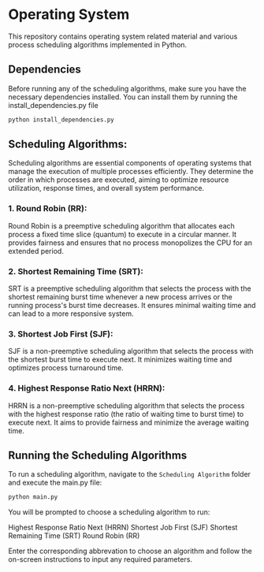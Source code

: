 # Operating System

This repository contains operating system related material and various process scheduling algorithms implemented in Python.

## Dependencies

Before running any of the scheduling algorithms, make sure you have the necessary dependencies installed. You can install them by running the install_dependencies.py file

```bash
python install_dependencies.py
```

## Scheduling Algorithms:
Scheduling algorithms are essential components of operating systems that manage the execution of multiple processes efficiently. They determine the order in which processes are executed, aiming to optimize resource utilization, response times, and overall system performance.


### 1. Round Robin (RR):
Round Robin is a preemptive scheduling algorithm that allocates each process a fixed time slice (quantum) to execute in a circular manner. It provides fairness and ensures that no process monopolizes the CPU for an extended period.

### 2. Shortest Remaining Time (SRT):
SRT is a preemptive scheduling algorithm that selects the process with the shortest remaining burst time whenever a new process arrives or the running process's burst time decreases. It ensures minimal waiting time and can lead to a more responsive system.


### 3. Shortest Job First (SJF):
SJF is a non-preemptive scheduling algorithm that selects the process with the shortest burst time to execute next. It minimizes waiting time and optimizes process turnaround time.


### 4. Highest Response Ratio Next (HRRN):
HRRN is a non-preemptive scheduling algorithm that selects the process with the highest response ratio (the ratio of waiting time to burst time) to execute next. It aims to provide fairness and minimize the average waiting time.


## Running the Scheduling Algorithms
To run a scheduling algorithm, navigate to the `Scheduling Algorithm` folder and execute the main.py file:

```python
python main.py
```
You will be prompted to choose a scheduling algorithm to run:

Highest Response Ratio Next (HRRN)
Shortest Job First (SJF)
Shortest Remaining Time (SRT)
Round Robin (RR)

Enter the corresponding abbrevation to choose an algorithm and follow the on-screen instructions to input any required parameters.
